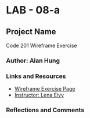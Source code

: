 # LAB - 08-a

## Project Name

Code 201
Wireframe Exercise

### Author: Alan Hung

### Links and Resources

- [Wireframe Exercise Page](index.html)
- [Instructor: Lena Eivy](mailto:lena@codefellows.com)

### Reflections and Comments
